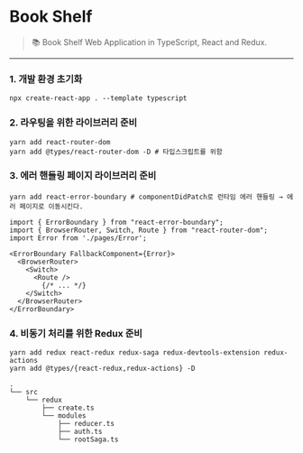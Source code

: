 # Book Shelf
> 📚 Book Shelf Web Application in TypeScript, React and Redux.
---
### 1. 개발 환경 초기화
```shell
npx create-react-app . --template typescript
```

### 2. 라우팅을 위한 라이브러리 준비
```shell
yarn add react-router-dom
yarn add @types/react-router-dom -D # 타입스크립트를 위함
```

### 3. 에러 핸들링 페이지 라이브러리 준비
```shell
yarn add react-error-boundary # componentDidPatch로 런타임 에러 핸들링 → 에러 페이지로 이동시킨다.
```
```tsx
import { ErrorBoundary } from "react-error-boundary";
import { BrowserRouter, Switch, Route } from "react-router-dom";
import Error from './pages/Error';

<ErrorBoundary FallbackComponent={Error}>
  <BrowserRouter>
    <Switch>
      <Route />
        {/* ... */}
    </Switch>
  </BrowserRouter>
</ErrorBoundary>
```

### 4. 비동기 처리를 위한 Redux 준비
```shell
yarn add redux react-redux redux-saga redux-devtools-extension redux-actions
yarn add @types/{react-redux,redux-actions} -D
```
```
.
└── src
    └── redux
        ├── create.ts
        └── modules
            ├── reducer.ts
            ├── auth.ts
            └── rootSaga.ts
```